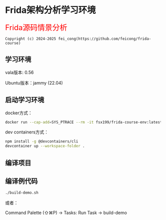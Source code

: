# Frida架构分析学习环境

<font size=5 color=red>Frida源码情景分析</font>

```text
Copyright (c) 2024-2025 fei_cong(https://github.com/feicong/frida-course)
```

## 学习环境

vala版本: 0.56

Ubuntu版本：jammy (22.04)

## 启动学习环境

docker方式：

```bash
docker run --cap-add=SYS_PTRACE --rm -it fsx199/frida-course-env:latest
```

dev containers方式：

```bash
npm install -g @devcontainers/cli
devcontainer up --workspace-folder .
```


## 编译项目

## 编译例代码

```bash
./build-demo.sh
```

或者：

Command Palette (⇧⌘P) -> Tasks: Run Task -> build-demo
